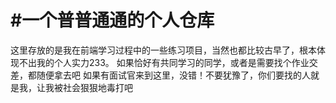 #一个普普通通的个人仓库
=======================

这里存放的是我在前端学习过程中的一些练习项目，当然也都比较古早了，根本体现不出我的个人实力233。
如果恰好有共同学习的同学，或者是需要找个作业交差，都随便拿去吧
如果有面试官来到这里，没错！不要犹豫了，你们要找的人就是我，让我被社会狠狠地毒打吧
